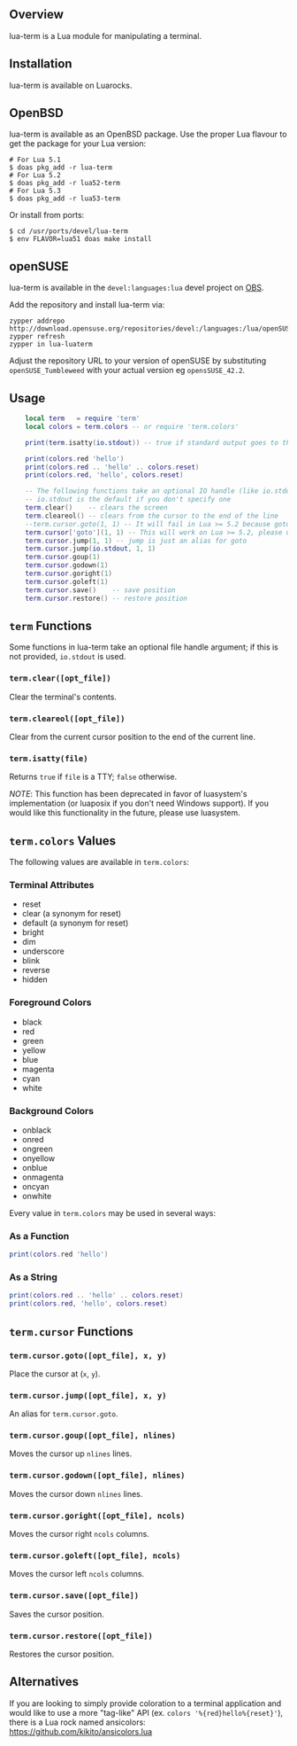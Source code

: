 Overview
--------

lua-term is a Lua module for manipulating a terminal.

Installation
------------

lua-term is available on Luarocks.


## OpenBSD

lua-term is available as an OpenBSD package. Use the proper Lua flavour to
get the package for your Lua version:

```
# For Lua 5.1
$ doas pkg_add -r lua-term
# For Lua 5.2
$ doas pkg_add -r lua52-term
# For Lua 5.3
$ doas pkg_add -r lua53-term
```

Or install from ports:

```
$ cd /usr/ports/devel/lua-term
$ env FLAVOR=lua51 doas make install
```

## openSUSE
lua-term is available in the `devel:languages:lua` devel project on [OBS](https://build.opensuse.org/package/show/devel:languages:lua/lua-luaterm).

Add the repository and install lua-term via:
```
zypper addrepo http://download.opensuse.org/repositories/devel:/languages:/lua/openSUSE_Tumbleweed/devel:languages:lua.repo
zypper refresh
zypper in lua-luaterm
```

Adjust the repository URL to your version of openSUSE by substituting `openSUSE_Tumbleweed` with your actual version eg `opensSUSE_42.2`.

Usage
-----

```lua
    local term   = require 'term'
    local colors = term.colors -- or require 'term.colors'

    print(term.isatty(io.stdout)) -- true if standard output goes to the terminal

    print(colors.red 'hello')
    print(colors.red .. 'hello' .. colors.reset)
    print(colors.red, 'hello', colors.reset)

    -- The following functions take an optional IO handle (like io.stdout);
    -- io.stdout is the default if you don't specify one
    term.clear()    -- clears the screen
    term.cleareol() -- clears from the cursor to the end of the line
    --term.cursor.goto(1, 1) -- It will fail in Lua >= 5.2 because goto is a reserved word.
    term.cursor['goto'](1, 1) -- This will work on Lua >= 5.2, please use jump instead
    term.cursor.jump(1, 1) -- jump is just an alias for goto
    term.cursor.jump(io.stdout, 1, 1)
    term.cursor.goup(1)
    term.cursor.godown(1)
    term.cursor.goright(1)
    term.cursor.goleft(1)
    term.cursor.save()    -- save position
    term.cursor.restore() -- restore position
```

`term` Functions
--------------

Some functions in lua-term take an optional file handle argument; if this is
not provided, `io.stdout` is used.

### `term.clear([opt_file])`

Clear the terminal's contents.

### `term.cleareol([opt_file])`

Clear from the current cursor position to the end of the current line.

### `term.isatty(file)`

Returns `true` if `file` is a TTY; `false` otherwise.

*NOTE*: This function has been deprecated in favor of luasystem's implementation
(or luaposix if you don't need Windows support).
If you would like this functionality in the future, please use luasystem.

`term.colors` Values
------------------

The following values are available in `term.colors`:

### Terminal Attributes

  * reset
  * clear (a synonym for reset)
  * default (a synonym for reset)
  * bright
  * dim
  * underscore
  * blink
  * reverse
  * hidden

### Foreground Colors

  * black
  * red
  * green
  * yellow
  * blue
  * magenta
  * cyan
  * white

### Background Colors

  * onblack
  * onred
  * ongreen
  * onyellow
  * onblue
  * onmagenta
  * oncyan
  * onwhite

Every value in `term.colors` may be used in several ways:

### As a Function

```lua
print(colors.red 'hello')
```

### As a String

```lua
print(colors.red .. 'hello' .. colors.reset)
print(colors.red, 'hello', colors.reset)
```

`term.cursor` Functions
---------------------

### `term.cursor.goto([opt_file], x, y)`

Place the cursor at (`x`, `y`).

### `term.cursor.jump([opt_file], x, y)`

An alias for `term.cursor.goto`.

### `term.cursor.goup([opt_file], nlines)`

Moves the cursor up `nlines` lines.

### `term.cursor.godown([opt_file], nlines)`

Moves the cursor down `nlines` lines.

### `term.cursor.goright([opt_file], ncols)`

Moves the cursor right `ncols` columns.

### `term.cursor.goleft([opt_file], ncols)`

Moves the cursor left `ncols` columns.

### `term.cursor.save([opt_file])`

Saves the cursor position.

### `term.cursor.restore([opt_file])`

Restores the cursor position.

Alternatives
------------

If you are looking to simply provide coloration to a terminal application and would
like to use a more "tag-like" API (ex. `colors '%{red}hello%{reset}'`), there is a Lua rock
named ansicolors: https://github.com/kikito/ansicolors.lua
